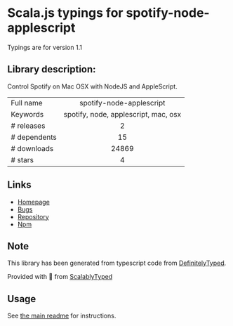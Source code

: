 
# Scala.js typings for spotify-node-applescript

Typings are for version 1.1

## Library description:
Control Spotify on Mac OSX with NodeJS and AppleScript.

|                    |                 |
| ------------------ | :-------------: |
| Full name          | spotify-node-applescript |
| Keywords           | spotify, node, applescript, mac, osx |
| # releases         | 2 |
| # dependents       | 15 |
| # downloads        | 24869 |
| # stars            | 4 |

## Links
- [Homepage](https://github.com/andrehaveman/spotify-node-applescript#readme)
- [Bugs](https://github.com/andrehaveman/spotify-node-applescript/issues)
- [Repository](https://github.com/andrehaveman/spotify-node-applescript)
- [Npm](https://www.npmjs.com/package/spotify-node-applescript)
    


## Note
This library has been generated from typescript code from [DefinitelyTyped](https://definitelytyped.org).

Provided with :purple_heart: from [ScalablyTyped](https://github.com/oyvindberg/ScalablyTyped)

## Usage
See [the main readme](../../readme.md) for instructions.


